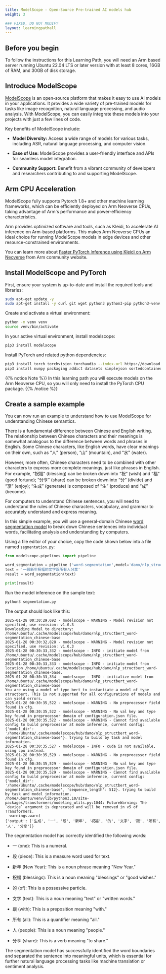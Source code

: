 ```yaml
---
title: ModelScope - Open-Source Pre-trained AI models hub
weight: 3

### FIXED, DO NOT MODIFY
layout: learningpathall
---
```


## Before you begin

To follow the instructions for this Learning Path, you will need an Arm based server running Ubuntu 22.04 LTS or later version with at least 8 cores, 16GB of RAM, and 30GB of disk storage.

## Introduce ModelScope
[ModelScope](https://github.com/modelscope/modelscope/) is an open-source platform that makes it easy to use AI models in your applications. 
It provides a wide variety of pre-trained models for tasks like image recognition, natural language processing, and audio analysis. With ModelScope, you can easily integrate these models into your projects with just a few lines of code.

Key benefits of ModelScope include:

* **Model Diversity:** 
    Access a wide range of models for various tasks, including ASR, natural language processing, and computer vision.

* **Ease of Use:** 
    ModelScope provides a user-friendly interface and APIs for seamless model integration.

* **Community Support:** 
    Benefit from a vibrant community of developers and researchers contributing to and supporting ModelScope.


## Arm CPU Acceleration
ModelScope fully supports Pytorch 1.8+ and other machine learning frameworks, which can be efficiently deployed on Arm Neoverse CPUs, taking advantage of Arm's performance and power-efficiency characteristics.

Arm provides optimized software and tools, such as Kleidi, to accelerate AI inference on Arm-based platforms. This makes Arm Neoverse CPUs an ideal choice for running ModelScope models in edge devices and other resource-constrained environments.

You can learn more about [Faster PyTorch Inference using Kleidi on Arm Neoverse](https://community.arm.com/arm-community-blogs/b/servers-and-cloud-computing-blog/posts/faster-pytorch-inference-kleidi-arm-neoverse) from Arm community website.


## Install ModelScope and PyTorch

First, ensure your system is up-to-date and install the required tools and libraries:

```bash
sudo apt-get update -y
sudo apt-get install -y curl git wget python3 python3-pip python3-venv python-is-python3 ffmpeg
```

Create and activate a virtual environment:
```bash
python -m venv venv
source venv/bin/activate
```

In your active virtual environment, install modelscope:

```bash
pip3 install modelscope
```

Install PyTorch and related python dependencies: 
```bash
pip3 install torch torchvision torchaudio --index-url https://download.pytorch.org/whl/cpu
pip3 install numpy packaging addict datasets simplejson sortedcontainers transformers ffmpeg

```
{{% notice Note %}}
In this learning path you will execute models on the Arm Neoverse CPU, so you will only need to install the PyTorch CPU package.
{{% /notice %}}

## Create a sample example

You can now run an example to understand how to use ModelScope for understanding Chinese semantics.

There is a fundamental difference between Chinese and English writing. 
The relationship between Chinese characters and their meanings is somewhat analogous to the difference between words and phrases in English. 
Some Chinese characters, like English words, have clear meanings on their own, such as “人” (person), “山” (mountain), and “水” (water).

However, more often, Chinese characters need to be combined with other characters to express more complete meanings, just like phrases in English. 
For example, “祝福” (blessing) can be broken down into “祝” (wish) and “福” (good fortune); “分享” (share) can be broken down into “分” (divide) and “享” (enjoy); “生成” (generate) is composed of “生” (produce) and “成” (become).

For computers to understand Chinese sentences, you will need to understand the rules of Chinese characters, vocabulary, and grammar to accurately understand and express meaning.

In this simple example, you will use a general-domain Chinese [word segmentation model](https://www.modelscope.cn/models/iic/nlp_structbert_word-segmentation_chinese-base) to break down Chinese sentences into individual words, facilitating analysis and understanding by computers.

Using a file editor of your choice, copy the code shown below into a file named `segmentation.py`:

```python
from modelscope.pipelines import pipeline

word_segmentation = pipeline ('word-segmentation',model='damo/nlp_structbert_word-segmentation_chinese-base')
text = '一段新年祝福的文字跟所有人分享'
result = word_segmentation(text)

print(result)
```

Run the model inference on the sample text:

```bash
python3 segmentation.py
```

The output should look like this:
```output
2025-01-28 00:30:29,692 - modelscope - WARNING - Model revision not specified, use revision: v1.0.3
Downloading Model to directory: /home/ubuntu/.cache/modelscope/hub/damo/nlp_structbert_word-segmentation_chinese-base
2025-01-28 00:30:32,828 - modelscope - WARNING - Model revision not specified, use revision: v1.0.3
2025-01-28 00:30:33,332 - modelscope - INFO - initiate model from /home/ubuntu/.cache/modelscope/hub/damo/nlp_structbert_word-segmentation_chinese-base
2025-01-28 00:30:33,333 - modelscope - INFO - initiate model from location /home/ubuntu/.cache/modelscope/hub/damo/nlp_structbert_word-segmentation_chinese-base.
2025-01-28 00:30:33,334 - modelscope - INFO - initialize model from /home/ubuntu/.cache/modelscope/hub/damo/nlp_structbert_word-segmentation_chinese-base
You are using a model of type bert to instantiate a model of type structbert. This is not supported for all configurations of models and can yield errors.
2025-01-28 00:30:35,522 - modelscope - WARNING - No preprocessor field found in cfg.
2025-01-28 00:30:35,522 - modelscope - WARNING - No val key and type key found in preprocessor domain of configuration.json file.
2025-01-28 00:30:35,522 - modelscope - WARNING - Cannot find available config to build preprocessor at mode inference, current config: {'model_dir': '/home/ubuntu/.cache/modelscope/hub/damo/nlp_structbert_word-segmentation_chinese-base'}. trying to build by task and model information.
2025-01-28 00:30:35,527 - modelscope - INFO - cuda is not available, using cpu instead.
2025-01-28 00:30:35,529 - modelscope - WARNING - No preprocessor field found in cfg.
2025-01-28 00:30:35,529 - modelscope - WARNING - No val key and type key found in preprocessor domain of configuration.json file.
2025-01-28 00:30:35,529 - modelscope - WARNING - Cannot find available config to build preprocessor at mode inference, current config: {'model_dir': '/home/ubuntu/.cache/modelscope/hub/damo/nlp_structbert_word-segmentation_chinese-base', 'sequence_length': 512}. trying to build by task and model information.
/home/ubuntu/venv/lib/python3.10/site-packages/transformers/modeling_utils.py:1044: FutureWarning: The `device` argument is deprecated and will be removed in v5 of Transformers.
  warnings.warn(
{'output': ['生成', '一', '段', '新年', '祝福', '的', '文字', '跟', '所有', '人', '分享']}
```

The segmentation model has correctly identified the following words:

- 一 (one): This is a numeral.

- 段 (piece): This is a measure word used for text.

- 新年 (New Year): This is a noun phrase meaning "New Year."

- 祝福 (blessings): This is a noun meaning "blessings" or "good wishes."

- 的 (of): This is a possessive particle.

- 文字 (text): This is a noun meaning "text" or "written words."

- 跟 (with): This is a preposition meaning "with."

- 所有 (all): This is a quantifier meaning "all."

- 人 (people): This is a noun meaning "people."

- 分享 (share): This is a verb meaning "to share."


The segmentation model has successfully identified the word boundaries and separated the sentence into meaningful units, which is essential for further natural language processing tasks like machine translation or sentiment analysis.
